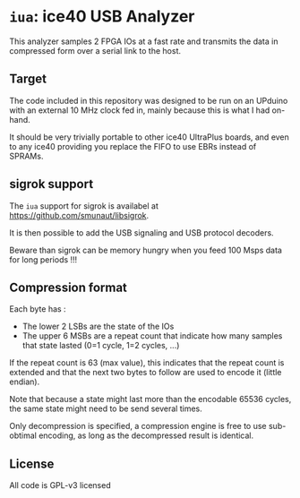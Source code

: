 `iua`: ice40 USB Analyzer
=========================

This analyzer samples 2 FPGA IOs at a fast rate and transmits the data in
compressed form over a serial link to the host.

Target
------

The code included in this repository was designed to be run on an UPduino
with an external 10 MHz clock fed in, mainly because this is what I had
on-hand.

It should be very trivially portable to other ice40 UltraPlus boards, and
even to any ice40 providing you replace the FIFO to use EBRs instead of
SPRAMs.


sigrok support
--------------

The `iua` support for sigrok is availabel at <https://github.com/smunaut/libsigrok>.

It is then possible to add the USB signaling and USB protocol decoders.

Beware than sigrok can be memory hungry when you feed 100 Msps data for long
periods !!!



Compression format
------------------

Each byte has :

  * The lower 2 LSBs are the state of the IOs
  * The upper 6 MSBs are a repeat count that indicate how many samples
    that state lasted (0=1 cycle, 1=2 cycles, ...)

If the repeat count is 63 (max value), this indicates that the repeat
count is extended and that the next two bytes to follow are used to
encode it (little endian).

Note that because a state might last more than the encodable 65536
cycles, the same state might need to be send several times.

Only decompression is specified, a compression engine is free to use
sub-obtimal encoding, as long as the decompressed result is identical.


License
-------

All code is GPL-v3 licensed
